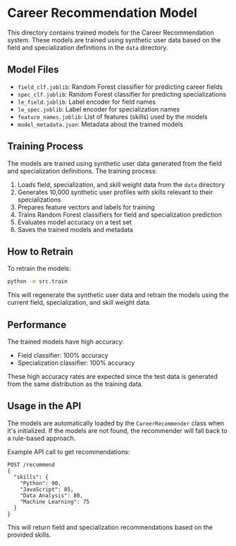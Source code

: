 # Career Recommendation Model

This directory contains trained models for the Career Recommendation system. These models are trained using synthetic user data based on the field and specialization definitions in the `data` directory.

## Model Files

-   `field_clf.joblib`: Random Forest classifier for predicting career fields
-   `spec_clf.joblib`: Random Forest classifier for predicting specializations
-   `le_field.joblib`: Label encoder for field names
-   `le_spec.joblib`: Label encoder for specialization names
-   `feature_names.joblib`: List of features (skills) used by the models
-   `model_metadata.json`: Metadata about the trained models

## Training Process

The models are trained using synthetic user data generated from the field and specialization definitions. The training process:

1. Loads field, specialization, and skill weight data from the `data` directory
2. Generates 10,000 synthetic user profiles with skills relevant to their specializations
3. Prepares feature vectors and labels for training
4. Trains Random Forest classifiers for field and specialization prediction
5. Evaluates model accuracy on a test set
6. Saves the trained models and metadata

## How to Retrain

To retrain the models:

```bash
python -m src.train
```

This will regenerate the synthetic user data and retrain the models using the current field, specialization, and skill weight data.

## Performance

The trained models have high accuracy:

-   Field classifier: 100% accuracy
-   Specialization classifier: 100% accuracy

These high accuracy rates are expected since the test data is generated from the same distribution as the training data.

## Usage in the API

The models are automatically loaded by the `CareerRecommender` class when it's initialized. If the models are not found, the recommender will fall back to a rule-based approach.

Example API call to get recommendations:

```
POST /recommend
{
  "skills": {
    "Python": 90,
    "JavaScript": 85,
    "Data Analysis": 80,
    "Machine Learning": 75
  }
}
```

This will return field and specialization recommendations based on the provided skills.
